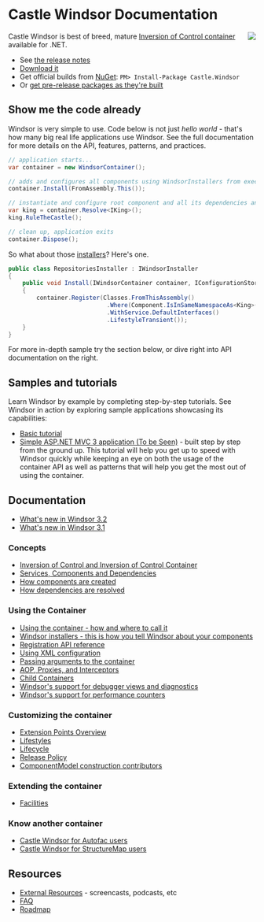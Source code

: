 # Castle Windsor Documentation

<img align="right" src="images/windsor-logo.png">

Castle Windsor is best of breed, mature [Inversion of Control container](ioc.md) available for .NET.

* See [the release notes](https://github.com/castleproject/Windsor/releases/latest)
* [Download it](https://github.com/castleproject/Windsor/releases/latest)
* Get official builds from [NuGet](http://nuget.org/packages/Castle.Windsor): `PM> Install-Package Castle.Windsor`
* Or [get pre-release packages as they're built](https://github.com/castleproject/Home/blob/master/prerelease-packages.md)

## Show me the code already

Windsor is very simple to use. Code below is not just *hello world* - that's how many big real life applications use Windsor. See the full documentation for more details on the API, features, patterns, and practices.

```csharp
// application starts...
var container = new WindsorContainer();

// adds and configures all components using WindsorInstallers from executing assembly
container.Install(FromAssembly.This());

// instantiate and configure root component and all its dependencies and their dependencies and...
var king = container.Resolve<IKing>();
king.RuleTheCastle();

// clean up, application exits
container.Dispose();
```

So what about those [installers](installers.md)? Here's one.

```csharp
public class RepositoriesInstaller : IWindsorInstaller
{
	public void Install(IWindsorContainer container, IConfigurationStore store)
	{
		container.Register(Classes.FromThisAssembly()
			                .Where(Component.IsInSameNamespaceAs<King>())
			                .WithService.DefaultInterfaces()
			                .LifestyleTransient());
	}
}
```

For more in-depth sample try the section below, or dive right into API documentation on the right.

## Samples and tutorials

Learn Windsor by example by completing step-by-step tutorials. See Windsor in action by exploring sample applications showcasing its capabilities:

* [Basic tutorial](basic-tutorial.md)
* [Simple ASP.NET MVC 3 application (To be Seen)](mvc-tutorial-intro.md) - built step by step from the ground up. This tutorial will help you get up to speed with Windsor quickly while keeping an eye on both the usage of the container API as well as patterns that will help you get the most out of using the container.

## Documentation

* [What's new in Windsor 3.2](whats-new-3.2.md)
* [What's new in Windsor 3.1](whats-new-3.1.md)

### Concepts

* [Inversion of Control and Inversion of Control Container](ioc.md)
* [Services, Components and Dependencies](services-and-components.md)
* [How components are created](how-components-are-created.md)
* [How dependencies are resolved](how-dependencies-are-resolved.md)

### Using the Container

* [Using the container - how and where to call it](three-calls-pattern.md)
* [Windsor installers - this is how you tell Windsor about your components](installers.md)
* [Registration API reference](fluent-registration-api.md)
* [Using XML configuration](xml-registration-reference.md)
* [Passing arguments to the container](passing-arguments.md)
* [AOP, Proxies, and Interceptors](interceptors.md)
* [Child Containers](child-containers.md)
* [Windsor's support for debugger views and diagnostics](debugger-views.md)
* [Windsor's support for performance counters](performance-counters.md)

### Customizing the container

* [Extension Points Overview](extension-points.md)
* [Lifestyles](lifestyles.md)
* [Lifecycle](lifecycle.md)
* [Release Policy](release-policy.md)
* [ComponentModel construction contributors](componentmodel-construction-contributors.md)

### Extending the container

* [Facilities](facilities.md)

### Know another container

* [Castle Windsor for Autofac users](windsor-for-autofac-users.md)
* [Castle Windsor for StructureMap users](windsor-for-structuremap-users.md)

## Resources

* [External Resources](external-resources.md) - screencasts, podcasts, etc
* [FAQ](faq.md)
* [Roadmap](roadmap.md)
